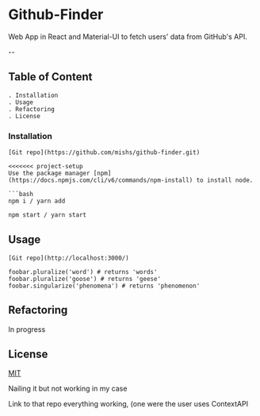 # Github-Finder

Web App in React and Material-UI to fetch users' data from GitHub's API.

--
## Table of Content
    . Installation
    . Usage
    . Refactoring
    . License

### Installation

```Git clone 
[Git repo](https://github.com/mishs/github-finder.git)

<<<<<<< project-setup
Use the package manager [npm](https://docs.npmjs.com/cli/v6/commands/npm-install) to install node.

```bash
npm i / yarn add
```

```bash
npm start / yarn start
```

## Usage

```Run the app in development mode on  
[Git repo](http://localhost:3000/)

foobar.pluralize('word') # returns 'words'
foobar.pluralize('goose') # returns 'geese'
foobar.singularize('phenomena') # returns 'phenomenon'
```

## Refactoring
In progress

## License
[MIT](https://choosealicense.com/licenses/mit/)





Nailing it but not working in my case

Link to that repo everything working, (one were the user uses ContextAPI



